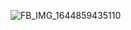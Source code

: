 ![FB_IMG_1644859435110](https://user-images.githubusercontent.com/80153243/156678350-9d67028c-66fd-4e6f-817c-3c71fbe69644.jpg)
